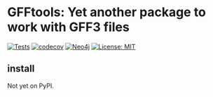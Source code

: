 # GFFtools: Yet another package to work with GFF3 files
[![Tests](https://github.com/kaiserpreusse/graphio/actions/workflows/run_test.yml/badge.svg)](https://github.com/kaiserpreusse/gfftools/actions/workflows/run_test.yml)
[![codecov](https://codecov.io/gh/kaiserpreusse/gfftools/branch/master/graph/badge.svg?token=IQCHDOFYQI)](https://codecov.io/gh/kaiserpreusse/gfftools)
[![Neo4j](https://img.shields.io/badge/Python-3.7%20%7C%203.8%20%7C%203.9-green)](https://python.com)
 [![License: MIT](https://img.shields.io/badge/License-MIT-yellow.svg)](https://opensource.org/licenses/MIT)

## install

Not yet on PyPI.

